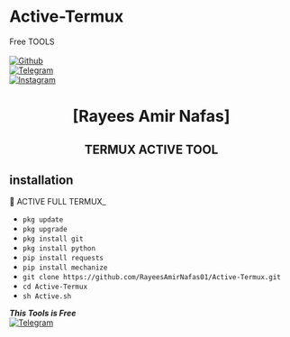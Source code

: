 # Active-Termux
Free TOOLS
<b></b> </br> <br>[![Github](https://img.shields.io/badge/Github-RayeesAmirNafas01-dimgray?style=flat-square&logo=github)](https://github.com/RayeesAmirNafas01)<br> [![Telegram](https://img.shields.io/badge/Telegram-Divel_Team_Hack-blue?style=flat-square&logo=Telegram)](https://T.me/DIVEL_TEAM_HACK)<br> [![Instagram](https://img.shields.io/badge/Instagram-kingAmir_01-deepgreen?style=flat-square&logo=Instagram)](https://ig.me/kingAmir_01)



<h1 align="center"> [Rayees Amir Nafas]</h1>

<h2 align="center">  TERMUX  ACTIVE TOOL </h2>


## <b>installation</b>

🔰 ACTIVE FULL TERMUX_


- `pkg update`
- `pkg upgrade`
- `pkg install git`
- `pkg install python`
- `pip install requests`
- `pip install mechanize`
- `git clone https://github.com/RayeesAmirNafas01/Active-Termux.git`
- `cd Active-Termux`
- `sh Active.sh`



 ___This Tools is Free___</br>
 [![Telegram](https://img.shields.io/badge/Telegram-RayeesAmir-deepgreen?style=flat-square&logo=whatsapp)](https://T.me/kingAmir_01)
